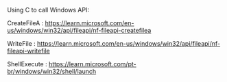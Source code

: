 Using C to call Windows API: 

CreateFileA : https://learn.microsoft.com/en-us/windows/win32/api/fileapi/nf-fileapi-createfilea

WriteFile : https://learn.microsoft.com/en-us/windows/win32/api/fileapi/nf-fileapi-writefile

ShellExecute : https://learn.microsoft.com/pt-br/windows/win32/shell/launch

